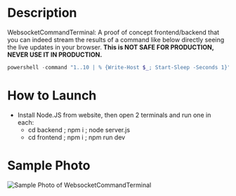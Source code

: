 # Description
WebsocketCommandTerminal: A proof of concept frontend/backend that you can indeed stream the results of a command like below directly seeing the live updates in your browser. **This is NOT SAFE FOR PRODUCTION, NEVER USE IT IN PRODUCTION.**

```powershell
powershell -command "1..10 | % {Write-Host $_; Start-Sleep -Seconds 1}"
```

# How to Launch
* Install Node.JS from website, then open 2 terminals and run one in each:
  * cd backend ; npm i ; node server.js
  * cd frontend ; npm i ; npm run dev

# Sample Photo
![Sample Photo of WebsocketCommandTerminal](https://github.com/user-attachments/assets/212fba48-db98-4ce2-b063-655e56b3d547 "A sample photo of the WebsocketCommandTerminal webpage.")
